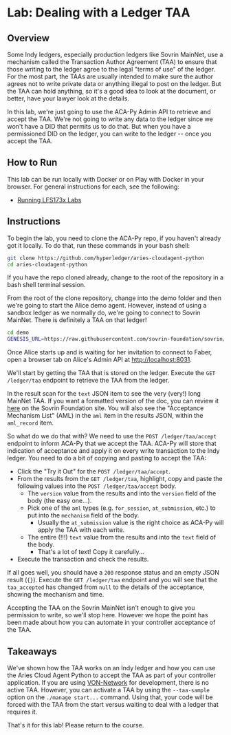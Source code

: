 # Lab: Dealing with a Ledger TAA

## Overview

Some Indy ledgers, especially production ledgers like Sovrin MainNet, use a mechanism called the Transaction Author Agreement (TAA) to ensure
that those writing to the ledger agree to the legal "terms of use" of the ledger. For the most part, the TAAs are usually intended to make sure
the author agrees not to write private data or anything illegal to post on the ledger. But the TAA can hold anything, so it's a good idea to
look at the document, or better, have your lawyer look at the details.

In this lab, we're just going to use the ACA-Py Admin API to retrieve and accept
the TAA. We're not going to write any data to the ledger since we won't have a
DID that permits us to do that. But when you have a permissioned DID on the
ledger, you can write to the ledger -- once you accept the TAA.

## How to Run

This lab can be run locally with Docker or on Play with Docker in your browser. For general instructions for each, see the following:

- [Running LFS173x Labs](RunningLabs.md)

## Instructions

To begin the lab, you need to clone the ACA-Py repo, if you haven't already got it locally. To do that, run these commands in your bash shell:

```bash
git clone https://github.com/hyperledger/aries-cloudagent-python
cd aries-cloudagent-python

```

If you have the repo cloned already, change to the root of the repository in a bash shell terminal session.

From the root of the clone repository, change into the demo folder and then we're going to start the Alice demo agent. However, instead of using
a sandbox ledger as we normally do, we're going to connect to Sovrin MainNet. There is definitely a TAA on that ledger!

```bash
cd demo
GENESIS_URL=https://raw.githubusercontent.com/sovrin-foundation/sovrin/master/sovrin/pool_transactions_live_genesis ./run_demo alice

```

Once Alice starts up and is waiting for her invitation to connect to Faber, open a browser tab on Alice's Admin API at [http://localhost:8031](http://localhost:8031).

We'll start by getting the TAA that is stored on the ledger. Execute the `GET /ledger/taa` endpoint to retrieve the TAA from the ledger.

In the result scan for the `text` JSON item to see the very (very!) long MainNet TAA. If you want a formatted version of the doc, you can review it
[here](https://sovrin.org/wp-content/uploads/Transaction-Author-Agreement-V2.pdf) on the Sovrin Foundation site. You will also see the "Acceptance
Mechanism List" (AML) in the `aml` item in the results JSON, within the `aml_record` item.

So what do we do that with? We need to use the `POST /ledger/taa/accept` endpoint to inform ACA-Py that we accept the TAA. ACA-Py will store that 
indication of acceptance and apply it on every write transaction to the Indy ledger. You need to do a bit of copying and pasting to accept the TAA:

- Click the "Try it Out" for the `POST /ledger/taa/accept`.
- From the results from the `GET /ledger/taa`, highlight, copy and paste the following values into the `POST /ledger/taa/accept` body.
  - The `version` value from the results and into the `version` field of the body (the easy one...).
  - Pick one of the `aml` types (e.g. `for_session`, `at_submission`, etc.) to put into the `mechanism` field of the body.
    - Usually the `at_submission` value is the right choice as ACA-Py will apply the TAA with each write.
  - The entire (!!!) `text` value from the results and into the `text` field of the body.
    - That's a lot of text! Copy it carefully...
- Execute the transaction and check the results.

If all goes well, you should have a `200` response status and an empty JSON result (`{}`). Execute the `GET /ledger/taa` endpoint and
you will see that the `taa_accepted` has changed from `null` to the details of the acceptance, showing the mechanism and time.

Accepting the TAA on the Sovrin MainNet isn't enough to give you permission to write, so we'll stop here. However we hope
the point has been made about how you can automate in your controller acceptance of the TAA.

## Takeaways

We've shown how the TAA works on an Indy ledger and how you can use the Aries Cloud Agent Python to accept the TAA as part of
your controller application. If you are using [VON-Network](https://github.com/bcgov/von-network) for development, there is no
active TAA. However, you can activate a TAA by using the `--taa-sample` option on the `./manage start...` command. Using that, your
code will be forced with the TAA from the start versus waiting to deal with a ledger that requires it.

That's it for this lab! Please return to the course.
